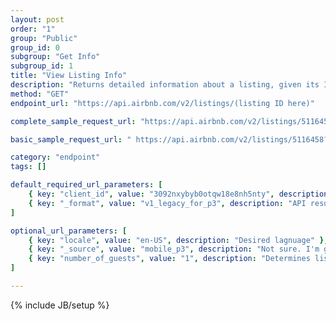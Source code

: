 ```yaml
---
layout: post
order: "1"
group: "Public"
group_id: 0
subgroup: "Get Info"
subgroup_id: 1
title: "View Listing Info"
description: "Returns detailed information about a listing, given its ID (e.g., found in the search endpoint reponse)."
method: "GET"
endpoint_url: "https://api.airbnb.com/v2/listings/(listing ID here)"

complete_sample_request_url: "https://api.airbnb.com/v2/listings/5116458?client_id=3092nxybyb0otqw18e8nh5nty&locale=en-US&currency=USD&_format=v1_legacy_for_p3&_source=mobile_p3&number_of_guests=1"

basic_sample_request_url: " https://api.airbnb.com/v2/listings/5116458?client_id=3092nxybyb0otqw18e8nh5nty&_format=v1_legacy_for_p3"

category: "endpoint"
tags: []

default_required_url_parameters: [
	{ key: "client_id", value: "3092nxybyb0otqw18e8nh5nty", description: "API Key" },
	{ key: "_format", value: "v1_legacy_for_p3", description: "API result format (just put this -- it won't work without it)" }
]

optional_url_parameters: [
	{ key: "locale", value: "en-US", description: "Desired lagnuage" },
	{ key: "_source", value: "mobile_p3", description: "Not sure. I'm guessing this means the request is coming from an Android mobile phone." },
	{ key: "number_of_guests", value: "1", description: "Determines listing availability dates based on the # of guests." }
]

---
```

{% include JB/setup %}
